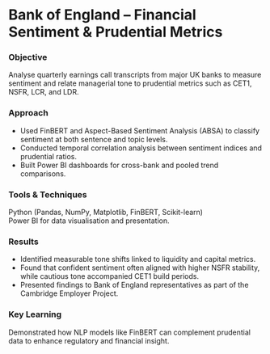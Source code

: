 # Bank of England – Financial Sentiment & Prudential Metrics

### Objective
Analyse quarterly earnings call transcripts from major UK banks to measure sentiment and relate managerial tone to prudential metrics such as CET1, NSFR, LCR, and LDR.

### Approach
- Used FinBERT and Aspect-Based Sentiment Analysis (ABSA) to classify sentiment at both sentence and topic levels.
- Conducted temporal correlation analysis between sentiment indices and prudential ratios.
- Built Power BI dashboards for cross-bank and pooled trend comparisons.

### Tools & Techniques
Python (Pandas, NumPy, Matplotlib, FinBERT, Scikit-learn)  
Power BI for data visualisation and presentation.

### Results
- Identified measurable tone shifts linked to liquidity and capital metrics.
- Found that confident sentiment often aligned with higher NSFR stability, while cautious tone accompanied CET1 build periods.
- Presented findings to Bank of England representatives as part of the Cambridge Employer Project.

### Key Learning
Demonstrated how NLP models like FinBERT can complement prudential data to enhance regulatory and financial insight.

